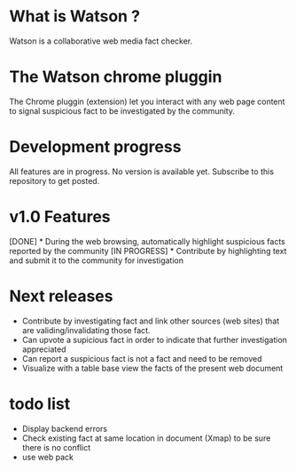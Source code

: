 # What is Watson ?
Watson is a collaborative web media fact checker.

# The Watson chrome pluggin
The Chrome pluggin (extension) let you interact with any web page content to signal suspicious fact to be investigated by the community.

# Development progress
All features are in progress. No version is available yet. Subscribe to this repository to get posted.

# v1.0 Features
[DONE]        * During the web browsing, automatically highlight suspicious facts reported by the community
[IN PROGRESS] * Contribute by highlighting text and submit it to the community for investigation

# Next releases
* Contribute by investigating fact and link other sources (web sites) that are validing/invalidating those fact.
* Can upvote a supicious fact in order to indicate that further investigation appreciated
* Can report a suspicious fact is not a fact and need to be removed
* Visualize with a table base view the facts of the present web document

# todo list
- Display backend errors
- Check existing fact at same location in document (Xmap) to be sure there is no conflict
- use web pack
